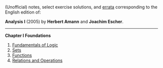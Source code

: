 (Unofficial) notes, select exercise solutions, and [errata](/00-errata.html) corresponding to the English edition of:

**Analysis I** (2005) by **Herbert Amann** and **Joachim Escher**. 

---



**Chapter I   Foundations**

1. [Fundamentals of Logic](/01-01-logic.html) 
2. [Sets](/01-02-sets.html)
3. [Functions](/01-03-functions.html)
4. [Relations and Operations](/01-04-relations-operations.html) 

